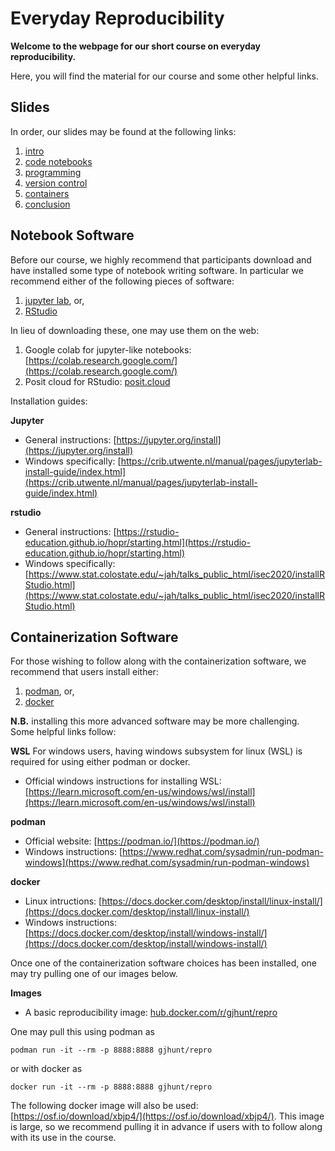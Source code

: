 # Everyday Reproducibility

**Welcome to the webpage for our short course on everyday reproducibility.**

Here, you will find the material for our course and some other helpful links. 

## Slides

In order, our slides may be found at the following links:

1. [intro](slides/1_intro.pdf)
2. [code notebooks](slides/2_codenotebooks.pdf)
3. [programming](slides/3_programming.pdf)
4. [version control](slides/4_versioncontrol.pdf)
5. [containers](slides/5_containers.pdf)
6. [conclusion](slides/6_souptonuts.pdf)

## Notebook Software

Before our course, we highly recommend that participants download and have installed some type of notebook writing software. In particular we recommend either of the following pieces of software: 

1. [jupyter lab](https://jupyter.org), or,
2. [RStudio](https://posit.co/downloads/)

In lieu of downloading these, one may use them on the web:

1. Google colab for jupyter-like notebooks: [https://colab.research.google.com/](https://colab.research.google.com/)
2. Posit cloud for RStudio: [posit.cloud](https://posit.cloud/)

Installation guides:

**Jupyter**

- General instructions: [https://jupyter.org/install](https://jupyter.org/install)
- Windows specifically: [https://crib.utwente.nl/manual/pages/jupyterlab-install-guide/index.html](https://crib.utwente.nl/manual/pages/jupyterlab-install-guide/index.html)


**rstudio**

- General instructions: [https://rstudio-education.github.io/hopr/starting.html](https://rstudio-education.github.io/hopr/starting.html)
- Windows specifically: [https://www.stat.colostate.edu/~jah/talks_public_html/isec2020/installRStudio.html](https://www.stat.colostate.edu/~jah/talks_public_html/isec2020/installRStudio.html)

## Containerization Software

For those wishing to follow along with the containerization software, we recommend that users install either:

1. [podman](https://podman.io/), or,
2. [docker](https://www.docker.com)

**N.B.** installing this more advanced software may be more challenging. Some helpful links follow:

**WSL** For windows users, having windows subsystem for linux (WSL) is required for using either podman or docker.

- Official windows instructions for installing WSL: [https://learn.microsoft.com/en-us/windows/wsl/install](https://learn.microsoft.com/en-us/windows/wsl/install)

**podman**

- Official website: [https://podman.io/](https://podman.io/) 
- Windows instructions: [https://www.redhat.com/sysadmin/run-podman-windows](https://www.redhat.com/sysadmin/run-podman-windows)

**docker**

- Linux intructions: [https://docs.docker.com/desktop/install/linux-install/](https://docs.docker.com/desktop/install/linux-install/)
- Windows instructions: [https://docs.docker.com/desktop/install/windows-install/](https://docs.docker.com/desktop/install/windows-install/)

Once one of the containerization software choices has been installed, one may try pulling one of our images below. 

**Images**

- A basic reproducibility image: [hub.docker.com/r/gjhunt/repro](https://hub.docker.com/r/gjhunt/repro)

One may pull this using podman as
```
podman run -it --rm -p 8888:8888 gjhunt/repro
```
or with docker as
```
docker run -it --rm -p 8888:8888 gjhunt/repro
```

The following docker image will also be used: [https://osf.io/download/xbjp4/](https://osf.io/download/xbjp4/). This image is large, so we recommend pulling it in advance if users with to follow along with its use in the course.


